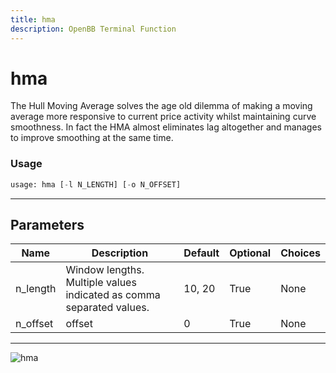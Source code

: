 ```yaml
---
title: hma
description: OpenBB Terminal Function
---
```


# hma

The Hull Moving Average solves the age old dilemma of making a moving average more responsive to current price activity whilst maintaining curve smoothness. In fact the HMA almost eliminates lag altogether and manages to improve smoothing at the same time.
### Usage 
```python
usage: hma [-l N_LENGTH] [-o N_OFFSET]
```
---
## Parameters
| Name | Description | Default | Optional | Choices |
| ---- | ----------- | ------- | -------- | ------- |
| n_length | Window lengths. Multiple values indicated as comma separated values. | 10, 20 | True | None |
| n_offset | offset | 0 | True | None |
---
![hma](https://user-images.githubusercontent.com/46355364/154310988-2e97c166-a3b9-49ae-abcd-2c1b37309072.png)

